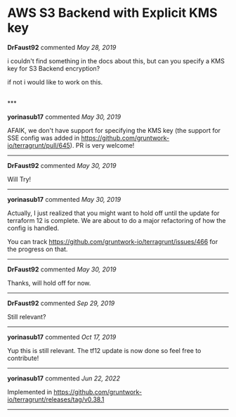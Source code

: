 # AWS S3 Backend with Explicit KMS key

**DrFaust92** commented *May 28, 2019*

i couldn't find something in the docs about this, but can you specify a KMS key for S3 Backend encryption?

if not i would like to work on this.
 
<br />
***


**yorinasub17** commented *May 30, 2019*

AFAIK, we don't have support for specifying the KMS key (the support for SSE config was added in https://github.com/gruntwork-io/terragrunt/pull/645). PR is very welcome!
***

**DrFaust92** commented *May 30, 2019*

Will Try!
***

**yorinasub17** commented *May 30, 2019*

Actually, I just realized that you might want to hold off until the update for terraform 12 is complete. We are about to do a major refactoring of how the config is handled.

You can track https://github.com/gruntwork-io/terragrunt/issues/466 for the progress on that.
***

**DrFaust92** commented *May 30, 2019*

Thanks, will hold off for now.
***

**DrFaust92** commented *Sep 29, 2019*

Still relevant?
***

**yorinasub17** commented *Oct 17, 2019*

Yup this is still relevant. The tf12 update is now done so feel free to contribute!
***

**yorinasub17** commented *Jun 22, 2022*

Implemented in https://github.com/gruntwork-io/terragrunt/releases/tag/v0.38.1
***

